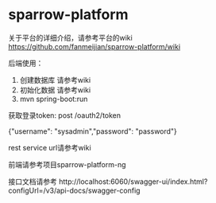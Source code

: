 # sparrow-platform

关于平台的详细介绍，请参考平台的wiki https://github.com/fanmeijian/sparrow-platform/wiki

后端使用：
1) 创建数据库 请参考wiki
2) 初始化数据 请参考wiki
3) mvn spring-boot:run

获取登录token:
post /oauth2/token

{"username": "sysadmin","password": "password"}

rest service url请参考wiki


前端请参考项目sparrow-platform-ng

接口文档请参考
http://localhost:6060/swagger-ui/index.html?configUrl=/v3/api-docs/swagger-config